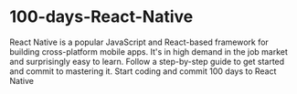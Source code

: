 # 100-days-React-Native
React Native is a popular JavaScript and React-based framework for building cross-platform mobile apps. It's in high demand in the job market and surprisingly easy to learn. Follow a step-by-step guide to get started and commit to mastering it. Start coding and commit 100 days to React Native 
